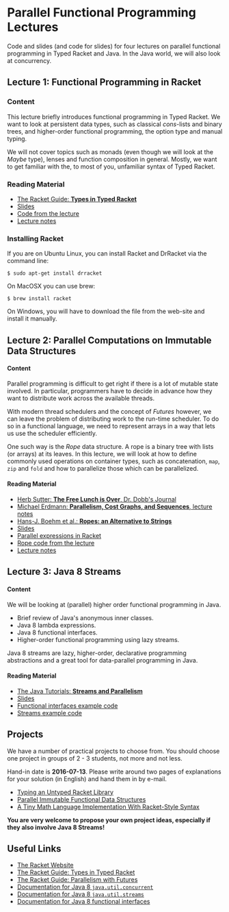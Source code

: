 # Parallel Functional Programming Lectures #

Code and slides (and code for slides) for four lectures on parallel functional programming in Typed Racket and Java. In the Java world, we will also look at concurrency.

## Lecture 1: Functional Programming in Racket ##

### Content ###

This lecture briefly introduces functional programming in Typed Racket. We want to look at persistent data types, such as classical *cons*-lists and binary trees, and higher-order functional programming, the option type and manual typing.

We will not cover topics such as monads (even though we will look at the *Maybe* type), lenses and function composition in general. Mostly, we want to get familiar with the, to most of you, unfamiliar syntax of Typed Racket.

### Reading Material ###

- [The Racket Guide: **Types in Typed Racket**](https://docs.racket-lang.org/ts-guide/types.html)
- [Slides](1/slides/1.pdf)
- [Code from the lecture](1/1.rkt)
- [Lecture notes](1/notes/lecture-notes-1.pdf)

### Installing Racket ###

If you are on Ubuntu Linux, you can install Racket and DrRacket via the command line:

```
$ sudo apt-get install drracket
```

On MacOSX you can use brew:

```
$ brew install racket
```

On Windows, you will have to download the file from the web-site and install it manually.

## Lecture 2: Parallel Computations on Immutable Data Structures ##

#### Content ####

Parallel programming is difficult to get right if there is a lot of mutable state involved. In particular, programmers have to decide in advance how they want to distribute work across the available threads.

With modern thread schedulers and the concept of *Futures* however, we can leave the problem of distributing work to the run-time scheduler. To do so in a functional language, we need to represent arrays in a way that lets us use the scheduler efficiently.

One such way is the *Rope* data structure. A rope is a binary tree with lists (or arrays) at its leaves. In this lecture, we will look at how to define commonly used operations on container types, such as concatenation, ```map```, ```zip``` and ```fold``` and how to parallelize those which can be parallelized.

#### Reading Material ####

- [Herb Sutter: **The Free Lunch is Over**, Dr. Dobb's Journal](http://www.gotw.ca/publications/concurrency-ddj.htm)
- [Michael Erdmann: **Parallelism, Cost Graphs, and Sequences**, lecture notes](http://www.cs.cmu.edu/~15150/resources/lectures/19/Parallelism.pdf)
- [Hans-J. Boehm et al.: **Ropes: an Alternative to Strings**](http://citeseerx.ist.psu.edu/viewdoc/download;jsessionid=02A88073F0332A35BA9A5EA132887B13?doi=10.1.1.14.9450&rep=rep1&type=pdf)
- [Slides](2/slides/2.pdf)
- [Parallel expressions in Racket](2/parexpr.rkt)
- [Rope code from the lecture](2/ropes-lecture.rkt)
- [Lecture notes](2/notes/lecture-notes-2.pdf)

## Lecture 3: Java 8 Streams ##

#### Content ####

We will be looking at (parallel) higher order functional programming in Java.

- Brief review of Java's anonymous inner classes.
- Java 8 lambda expressions.
- Java 8 functional interfaces.
- Higher-order functional programming using lazy streams.

Java 8 streams are lazy, higher-order, declarative programming abstractions and a great tool for data-parallel programming in Java.

#### Reading Material ####

- [The Java Tutorials: **Streams and Parallelism** ](http://docs.oracle.com/javase/tutorial/collections/streams/parallelism.html)
- [Slides](3/slides/3.pdf)
- [Functional interfaces example code](3/FunctionalInterfaces.java)
- [Streams example code](3/Streams.java)

## Projects ##

We have a number of practical projects to choose from. You should choose one project in groups of 2 - 3 students, not more and not less.

Hand-in date is **2016-07-13**. Please write around two pages of explanations for your solution (in English) and hand them in by e-mail.

- [Typing an Untyped Racket Library](projects/LibraryTypes.md)
- [Parallel Immutable Functional Data Structures](projects/ParallelRopes.md)
- [A Tiny Math Language Implementation With Racket-Style Syntax](projects/MathLang.md)

**You are very welcome to propose your own project ideas, especially if they also involve Java 8 Streams!**

## Useful Links ##

- [The Racket Website](http://racket-lang.org/)
- [The Racket Guide: Types in Typed Racket](https://docs.racket-lang.org/ts-guide/types.html)
- [The Racket Guide: Parallelism with Futures](https://docs.racket-lang.org/guide/parallelism.html)
- [Documentation for Java 8  ```java.util.concurrent```](http://docs.oracle.com/javase/8/docs/api/java/util/concurrent/package-summary.html)
- [Documentation for Java 8 ```java.util.streams```](http://docs.oracle.com/javase/8/docs/api/java/util/stream/package-summary.html)
- [Documentation for Java 8 functional interfaces](http://docs.oracle.com/javase/8/docs/api/java/util/function/package-summary.html)
